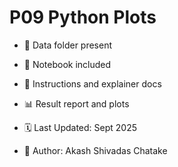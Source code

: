 # P09 Python Plots

- 📁 Data folder present
- 📓 Notebook included
- 📄 Instructions and explainer docs
- 📊 Result report and plots

- 🗓️ Last Updated: Sept 2025
- 👤 Author: Akash Shivadas Chatake
